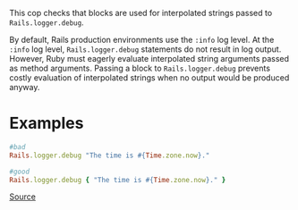 
This cop checks that blocks are used for interpolated strings passed to
`Rails.logger.debug`.

By default, Rails production environments use the `:info` log level.
At the `:info` log level, `Rails.logger.debug` statements do not result
in log output. However, Ruby must eagerly evaluate interpolated string
arguments passed as method arguments. Passing a block to
`Rails.logger.debug` prevents costly evaluation of interpolated strings
when no output would be produced anyway.

# Examples

```ruby
#bad
Rails.logger.debug "The time is #{Time.zone.now}."

#good
Rails.logger.debug { "The time is #{Time.zone.now}." }
```

[Source](http://www.rubydoc.info/gems/rubocop/RuboCop/Cop/Rails/EagerEvaluationLogMessage)